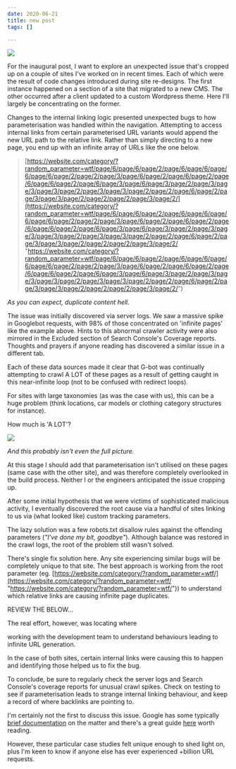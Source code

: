 ```yaml
---
date: 2020-06-21
title: new post
tags: []

---
```

![](/images/992382641_115bd44a2d_c.jpg)

For the inaugural post, I want to explore an unexpected issue that's cropped up on a couple of sites I've worked on in recent times. Each of which were the result of code changes introduced during site re-designs. The first instance happened on a section of a site that migrated to a new CMS. The other occurred after a client updated to a custom Wordpress theme. Here I'll largely be concentrating on the former.

Changes to the internal linking logic presented unexpected bugs to how parameterisation was handled within the navigation. Attempting to access internal links from certain parameterised URL variants would append the new URL path to the relative link. Rather than simply directing to a new page, you end up with an infinite array of URLs like the one below.

> [https://website.com/category/?random_parameter=wtf/page/6/page/6/page/2/page/6/page/6/page/6/page/6/page/2/page/2/page/3/page/6/page/2/page/6/page/2/page/6/page/6/page/2/page/6/page/3/page/6/page/3/page/2/page/3/page/3/page/3/page/2/page/3/page/3/page/2/page/2/page/6/page/2/page/3/page/3/page/2/page/2/page/2/page/3/page/2/](https://website.com/category/?random_parameter=wtf/page/6/page/6/page/2/page/6/page/6/page/6/page/6/page/2/page/2/page/3/page/6/page/2/page/6/page/2/page/6/page/6/page/2/page/6/page/3/page/6/page/3/page/2/page/3/page/3/page/3/page/2/page/3/page/3/page/2/page/2/page/6/page/2/page/3/page/3/page/2/page/2/page/2/page/3/page/2/ "https://website.com/category/?random_parameter=wtf/page/6/page/6/page/2/page/6/page/6/page/6/page/6/page/2/page/2/page/3/page/6/page/2/page/6/page/2/page/6/page/6/page/2/page/6/page/3/page/6/page/3/page/2/page/3/page/3/page/3/page/2/page/3/page/3/page/2/page/2/page/6/page/2/page/3/page/3/page/2/page/2/page/2/page/3/page/2/")

_As you can expect, duplicate content hell._

The issue was initially discovered via server logs. We saw a massive spike in Googlebot requests, with 98% of those concentrated on 'infinite pages' like the example above. Hints to this abnormal crawler activity were also mirrored in the Excluded section of Search Console's Coverage reports. Thoughts and prayers if anyone reading has discovered a similar issue in a different tab.

Each of these data sources made it clear that G-bot was continually attempting to crawl A LOT of these pages as a result of getting caught in this near-infinite loop (not to be confused with redirect loops).

For sites with large taxonomies (as was the case with us), this can be a huge problem (think locations, car models or clothing category structures for instance).

How much is 'A LOT'?

![](/images/billionurls.jpeg)

_And this probably isn't even the full picture._

At this stage I should add that parameterisation isn't utilised on these pages (same case with the other site), and was therefore completely overlooked in the build process. Neither I or the engineers anticipated the issue cropping up.

After some initial hypothesis that we were victims of sophisticated malicious activity, I eventually discovered the root cause via a handful of sites linking to us via (what looked like) custom tracking parameters.

The lazy solution was a few robots.txt disallow rules against the offending parameters (_"I've done my bit, goodbye"_). Although balance was restored in the crawl logs, the root of the problem still wasn't solved. 

There's single fix solution here. Any site experiencing similar bugs will be completely unique to that site. The best approach is working from the root parameter (eg. [https://website.com/category/?random_parameter=wtf/](https://website.com/category/?random_parameter=wtf/ "https://website.com/category/?random_parameter=wtf/")) to understand which relative links are causing infinite page duplicates.

REVIEW THE BELOW...

The real effort, however, was locating where

working with the development team to understand behaviours leading to infinite URL generation.

In the case of both sites, certain internal links were causing this to happen and identifying those helped us to fix the bug.

To conclude, be sure to regularly check the server logs and Search Console's coverage reports for unusual crawl spikes. Check on testing to see if parameterisation leads to strange internal linking behaviour, and keep a record of where backlinks are pointing to.

I'm certainly not the first to discuss this issue. Google has some typically [brief documentation](https://support.google.com/webmasters/answer/76401?hl=en) on the matter and there's a great guide [here](https://www.contentkingapp.com/academy/crawler-traps/) worth reading.

However, these particular case studies felt unique enough to shed light on, plus I'm keen to know if anyone else has ever experienced +billion URL requests.